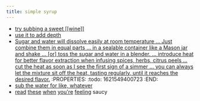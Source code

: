 ```yaml
---
title: simple syrup
---
```


- [try subbing a sweet [[wine]]](https://punchdrink.com/articles/hack-your-drink-sweet-wine-cocktails-housemade-syrup-recipes/)
- [use it to add depth](https://punchdrink.com/articles/put-simple-syrup-in-your-martini-cocktail-recipe-seriously/)
- [Sugar and water will dissolve easily at room temperature ... Just combine them in equal parts ... in a sealable container like a Mason jar and shake ... [or] toss the sugar and water in a blender. ... introduce heat for better flavor extraction when infusing spices, herbs, citrus peels ... cut the heat as soon as I see the first sign of a simmer ... you can always let the mixture sit off the heat, tasting regularly, until it reaches the desired flavor.](https://punchdrink.com/articles/how-to-make-your-simple-syrup-off-the-stove)
:PROPERTIES:
:todo: 1621549400723
:END:
- [sub the water for like, whatever](https://punchdrink.com/articles/make-your-simple-syrup-smart-otium-los-angeles/)
- [read](https://punchdrink.com/articles/make-your-simple-syrup-smart-otium-los-angeles/) [these](https://punchdrink.com/articles/how-to-make-cocktail-syrups-better-white-lyan-london/) [when](https://punchdrink.com/articles/five-essential-homemade-cocktail-syrups-recipes/) [you're](https://punchdrink.com/articles/upgrade-your-cocktail-recipe-five-diy-wine-syrups/) [feeling](https://punchdrink.com/articles/five-essential-store-bought-cocktail-recipe-syrups/) saucy
